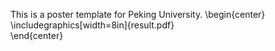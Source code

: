 This is a poster template for Peking University.
\begin{center} <br> \includegraphics[width=8in]{result.pdf} <br> \end{center}
